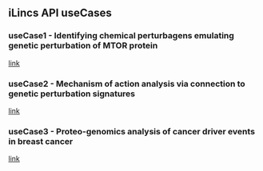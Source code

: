 ## iLincs API useCases

### useCase1 - Identifying chemical perturbagens emulating genetic perturbation of MTOR protein

[link](http://www.ilincs.org/help/useCases/Identifying%20chemical%20perturbagens%20emulating%20genetic%20perturbation%20of%20MTOR%20protein)


### useCase2 - Mechanism of action analysis via connection to genetic perturbation signatures

[link](http://www.ilincs.org/help/useCases/Mechanism%20of%20action%20analysis%20via%20connection%20to%20genetic%20perturbation%20signatures)


### useCase3 - Proteo-genomics analysis of cancer driver events in breast cancer

[link](http://www.ilincs.org/help/useCases/Proteo-genomics%20analysis%20of%20cancer%20driver%20events%20in%20breast%20cancer)
